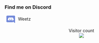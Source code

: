 <h3 align="left">Find me on Discord</h3>
<p align="left">
  <img align="center" src="https://raw.githubusercontent.com/will2022/will2022/main/discord.svg" alt="Weetz" height="30" width="40" />
  Weetz
</p>

<p align="center"> 
  Visitor count<br>
  <img src="https://profile-counter.glitch.me/will2022/count.svg" />
</p>
<!--
**will2022/will2022** is a ✨ _special_ ✨ repository because its `README.md` (this file) appears on your GitHub profile.

Here are some ideas to get you started:

- 🔭 I’m currently working on ...
- 🌱 I’m currently learning ...
- 👯 I’m looking to collaborate on ...
- 🤔 I’m looking for help with ...
- 💬 Ask me about ...
- 📫 How to reach me: ...
- 😄 Pronouns: ...
- ⚡ Fun fact: ...
-->

